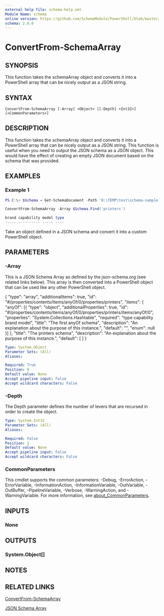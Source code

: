 ```yaml
---
external help file: schema-help.xml
Module Name: schema
online version: https://github.com/SchemaModule/PowerShell/blob/master/docs/ConvertFrom-SchemaArray.md#convertfrom-schemaarray
schema: 2.0.0
---
```


# ConvertFrom-SchemaArray

## SYNOPSIS

This function takes the schemaArray object and converts it into a PowerShell array
that can be nicely output as a JSON string.

## SYNTAX

```
ConvertFrom-SchemaArray [-Array] <Object> [[-Depth] <Int32>] [<CommonParameters>]
```

## DESCRIPTION

This function takes the schemaArray object and converts it into a PowerShell array
that can be nicely output as a JSON string. This function is useful when you need
to output the JSON schema as a JSON object. This would have the effect of
creating an empty JSON document based on the schema that was provided.

## EXAMPLES

### Example 1

```powershell
PS C:\> $Schema = Get-SchemaDocument -Path 'D:\TEMP\test\schema-sample.json'

ConvertFrom-SchemaArray -Array $Schema.Find('printers')

brand capability model type
----- ---------- ----- ----
```

Take an object defined in a JSON schema and convert it into a custom PowerShell
object.

## PARAMETERS

### -Array

This is a JSON Schema Array as defined by the json-schema.org (see related links
below). This array is then converted into a PowerShell object that can be used
like any other PowerShell object.

{
 "type": "array",
 "additionalItems": true,
 "id": "#/properties/contents/items/anyOf/0/properties/printers",
 "items": {
  "anyOf": [{
   "type": "object",
   "additionalProperties": true,
   "id": "#/properties/contents/items/anyOf/0/properties/printers/items/anyOf/0",
   "properties": "System.Collections.Hashtable",
   "required": "type capability brand model",
   "title": "The first anyOf schema",
   "description": "An explanation about the purpose of this instance.",
   "default": "",
   "enum": null
  }]
 },
 "title": "The printers schema",
 "description": "An explanation about the purpose of this instance.",
 "default": [
 ]
}

```yaml
Type: System.Object
Parameter Sets: (All)
Aliases:

Required: True
Position: 0
Default value: None
Accept pipeline input: False
Accept wildcard characters: False
```

### -Depth

The Depth parameter defines the number of levers that are recursed in order to
create the object.

```yaml
Type: System.Int32
Parameter Sets: (All)
Aliases:

Required: False
Position: 1
Default value: None
Accept pipeline input: False
Accept wildcard characters: False
```

### CommonParameters

This cmdlet supports the common parameters: -Debug, -ErrorAction, -ErrorVariable, -InformationAction, -InformationVariable, -OutVariable, -OutBuffer, -PipelineVariable, -Verbose, -WarningAction, and -WarningVariable. For more information, see [about_CommonParameters](http://go.microsoft.com/fwlink/?LinkID=113216).

## INPUTS

### None

## OUTPUTS

### System.Object[]

## NOTES

## RELATED LINKS

[ConvertFrom-SchemaArray](https://github.com/SchemaModule/PowerShell/blob/master/docs/ConvertFrom-SchemaArray.md#convertfrom-schemaarray)

[JSON Schema Array](https://json-schema.org/understanding-json-schema/reference/array.html)
